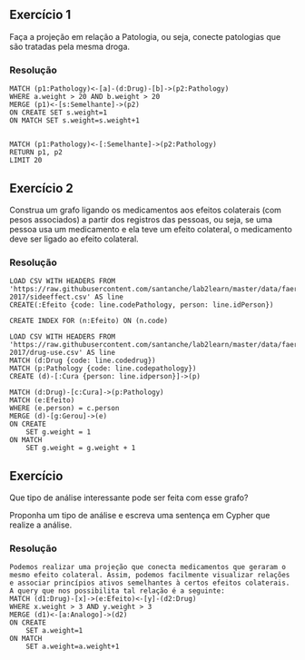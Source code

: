 ## Exercício 1

Faça a projeção em relação a Patologia, ou seja, conecte patologias que são tratadas pela mesma droga.

### Resolução

```cypher
MATCH (p1:Pathology)<-[a]-(d:Drug)-[b]->(p2:Pathology)
WHERE a.weight > 20 AND b.weight > 20
MERGE (p1)<-[s:Semelhante]->(p2)
ON CREATE SET s.weight=1
ON MATCH SET s.weight=s.weight+1


MATCH (p1:Pathology)<-[:Semelhante]->(p2:Pathology)
RETURN p1, p2
LIMIT 20
```

## Exercício 2

Construa um grafo ligando os medicamentos aos efeitos colaterais (com pesos associados) a partir dos registros das pessoas, ou seja, se uma pessoa usa um medicamento e ela teve um efeito colateral, o medicamento deve ser ligado ao efeito colateral.

### Resolução

```cypher
LOAD CSV WITH HEADERS FROM 'https://raw.githubusercontent.com/santanche/lab2learn/master/data/faers-2017/sideeffect.csv' AS line
CREATE(:Efeito {code: line.codePathology, person: line.idPerson})

CREATE INDEX FOR (n:Efeito) ON (n.code)

LOAD CSV WITH HEADERS FROM 'https://raw.githubusercontent.com/santanche/lab2learn/master/data/faers-2017/drug-use.csv' AS line
MATCH (d:Drug {code: line.codedrug})
MATCH (p:Pathology {code: line.codepathology})
CREATE (d)-[:Cura {person: line.idperson}]->(p)

MATCH (d:Drug)-[c:Cura]->(p:Pathology)
MATCH (e:Efeito)
WHERE (e.person) = c.person
MERGE (d)-[g:Gerou]->(e)
ON CREATE
    SET g.weight = 1
ON MATCH
    SET g.weight = g.weight + 1
```

## Exercício

Que tipo de análise interessante pode ser feita com esse grafo?

Proponha um tipo de análise e escreva uma sentença em Cypher que realize a análise.

### Resolução

```cypher
Podemos realizar uma projeção que conecta medicamentos que geraram o mesmo efeito colateral. Assim, podemos facilmente visualizar relações e associar princípios ativos semelhantes à certos efeitos colaterais.
A query que nos possibilita tal relação é a seguinte:
MATCH (d1:Drug)-[x]->(e:Efeito)<-[y]-(d2:Drug)
WHERE x.weight > 3 AND y.weight > 3
MERGE (d1)<-[a:Analogo]->(d2)
ON CREATE
    SET a.weight=1
ON MATCH
    SET a.weight=a.weight+1
```
